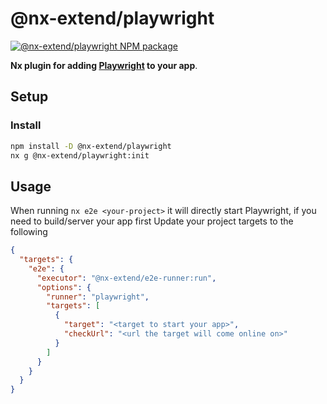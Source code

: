 # @nx-extend/playwright

<a href="https://www.npmjs.com/package/@nx-extend/playwright" rel="nofollow">
  <img src="https://badgen.net/npm/v/@nx-extend/playwright" alt="@nx-extend/playwright NPM package">
</a>

**Nx plugin for adding [Playwright](https://playwright.dev/) to your app**.

## Setup

### Install

```sh
npm install -D @nx-extend/playwright
nx g @nx-extend/playwright:init
```

## Usage

When running `nx e2e <your-project>` it will directly start Playwright, if you need to build/server your app first
Update your project targets to the following

```json
{
  "targets": {
    "e2e": {
      "executor": "@nx-extend/e2e-runner:run",
      "options": {
        "runner": "playwright",
        "targets": [
          {
            "target": "<target to start your app>",
            "checkUrl": "<url the target will come online on>"
          }
        ]
      }
    }
  }
}
```